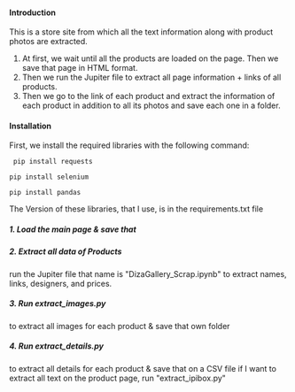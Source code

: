 #### Introduction

This is a store site from which all the text information along with product photos are extracted.

1. At first, we wait until all the products are loaded on the page.
   Then we save that page in HTML format.
2. Then we run the Jupiter file to extract all page information + links of all products.
3. Then we go to the link of each product and extract the information of each product in addition to all its photos and save each one in a folder.

#### Installation

First, we install the required libraries with the following command:

` pip install requests` 

`pip install selenium`

`pip install pandas `

The Version of these libraries, that I use, is in the requirements.txt file

##### 1. Load the main page & save that

##### 2. Extract all data of Products

 run the Jupiter file that name is "DizaGallery_Scrap.ipynb" to extract names, links, designers, and prices.

##### 3. Run extract_images.py
to extract all images for each product & save that own folder

##### 4. Run extract_details.py
to extract all details for each product & save that on a CSV file
if I want to extract all text on the product page, run "extract_ipibox.py"


